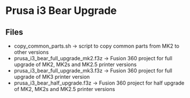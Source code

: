 # Prusa i3 Bear Upgrade

## Files

* copy_common_parts.sh -> script to copy common parts from MK2 to other versions
* prusa_i3_bear_full_upgrade_mk2.f3z -> Fusion 360 project for full upgrade of MK2, MK2s and MK2.5 printer versions
* prusa_i3_bear_full_upgrade_mk3.f3z -> Fusion 360 project for full upgrade of MK3 printer version
* prusa_i3_bear_half_upgrade.f3z -> Fusion 360 project for half upgrade of MK2, MK2s and MK2.5 printer versions